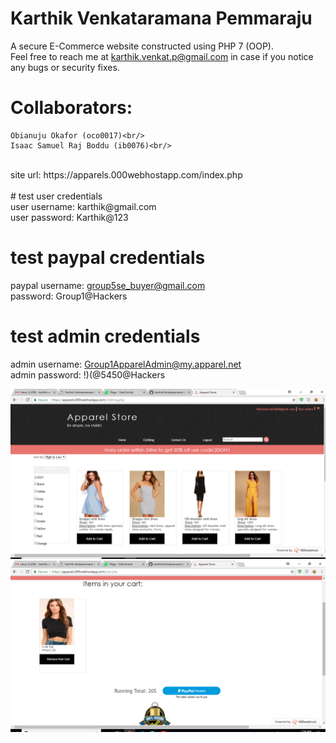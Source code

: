 # Karthik Venkataramana Pemmaraju <br/>

A secure E-Commerce website constructed using PHP 7 (OOP). <br/>
Feel free to reach me at karthik.venkat.p@gmail.com in case if you notice any bugs or security fixes.<br/>
# Collaborators:<br/>
    Obianuju Okafor (oco0017)<br/> 
    Isaac Samuel Raj Boddu (ib0076)<br/>
 <br/>
site url: https://apparels.000webhostapp.com/index.php <br/>
<br/>
# test user credentials<br/>
user username: karthik@gmail.com<br/>
user password: Karthik@123<br/>

# test paypal credentials<br/>
paypal username: group5se_buyer@gmail.com<br/>
password: Group1@Hackers<br/>
  
# test admin credentials<br/>
admin username: Group1ApparelAdmin@my.apparel.net<br/>
admin password: !)(@5450@Hackers<br/>

![Preview](https://github.com/karthikVenkataramana/Apparel-Store/blob/master/preview.PNG)
![Cart](https://github.com/karthikVenkataramana/Apparel-Store/blob/master/cart.PNG)
